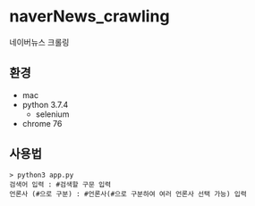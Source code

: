 # naverNews_crawling
 네이버뉴스 크롤링

## 환경
 - mac
 - python 3.7.4
   - selenium
 - chrome 76

## 사용법
```
> python3 app.py
검색어 입력 : #검색할 구문 입력
언론사 (#으로 구분) : #언론사(#으로 구분하여 여러 언론사 선택 가능) 입력
```